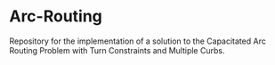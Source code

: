 # Arc-Routing
Repository for the implementation of a solution to the Capacitated Arc Routing Problem with Turn Constraints and Multiple Curbs.

